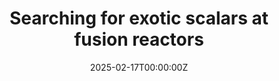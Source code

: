 ---
title: 'Searching for exotic scalars at fusion reactors'
summary: 'Part of the energy created in deuterium-tritium fusion reactors is carried away from plasma  by a high-intensity neutron flux, which is then absorbed by the inner walls of the reactor. The interactions of neutrons with the materials within the walls can result in the production of dark sector particles, feebly interacting light scalars or pseudoscalars, via nuclear transitions. We estimate the potential size of such dark sector flux and consider possible detection methods at current and future thermonuclear fusion reactors.' 

tags:
  - NP
date: '2025-02-17T00:00:00Z'

# Optional external URL for project (replaces project detail page).
external_link: 'https://arxiv.org/abs/2502.12314'

image:
  caption: Schematic depiction of new physics production and detection in nuclear fusion facilities.
  focal_point: Smart

url_pdf: 'https://arxiv.org/pdf/2502.12314'
---